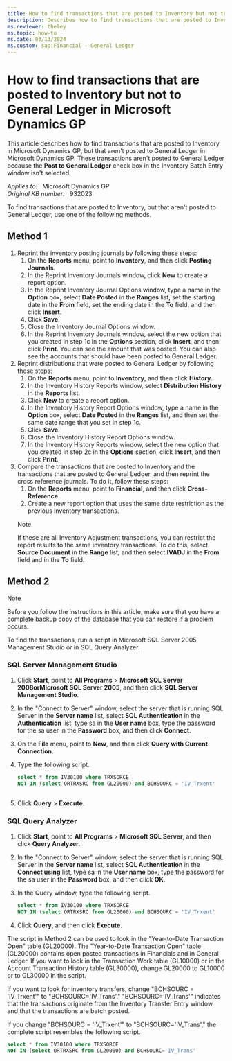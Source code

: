 ```yaml
---
title: How to find transactions that are posted to Inventory but not to General Ledger in Microsoft Dynamics GP
description: Describes how to find transactions that are posted to Inventory, but that aren't posted to General Ledger.
ms.reviewer: theley
ms.topic: how-to
ms.date: 03/13/2024
ms.custom: sap:Financial - General Ledger
---
```

# How to find transactions that are posted to Inventory but not to General Ledger in Microsoft Dynamics GP

This article describes how to find transactions that are posted to Inventory in Microsoft Dynamics GP, but that aren't posted to General Ledger in Microsoft Dynamics GP. These transactions aren't posted to General Ledger because the **Post to General Ledger** check box in the Inventory Batch Entry window isn't selected.

_Applies to:_ &nbsp; Microsoft Dynamics GP  
_Original KB number:_ &nbsp; 932023

To find transactions that are posted to Inventory, but that aren't posted to General Ledger, use one of the following methods.

## Method 1

1. Reprint the inventory posting journals by following these steps:
    1. On the **Reports** menu, point to **Inventory**, and then click **Posting Journals**.
    1. In the Reprint Inventory Journals window, click **New** to create a report option.
    1. In the Reprint Inventory Journal Options window, type a name in the **Option** box, select **Date Posted** in the **Ranges** list, set the starting date in the **From** field, set the ending date in the **To** field, and then click **Insert**.
    1. Click **Save**.
    1. Close the Inventory Journal Options window.
    1. In the Reprint Inventory Journals window, select the new option that you created in step 1c in the **Options** section, click **Insert**, and then click **Print**. You can see the amount that was posted. You can also see the accounts that should have been posted to General Ledger.
1. Reprint distributions that were posted to General Ledger by following these steps:
    1. On the **Reports** menu, point to **Inventory**, and then click **History**.
    1. In the Inventory History Reports window, select **Distribution History** in the **Reports** list.
    1. Click **New** to create a report option.
    1. In the Inventory History Report Options window, type a name in the **Option** box, select **Date Posted** in the **Ranges** list, and then set the same date range that you set in step 1c.
    1. Click **Save**.
    1. Close the Inventory History Report Options window.
    1. In the Inventory History Reports window, select the new option that you created in step 2c in the **Options** section, click **Insert**, and then click **Print**.
1. Compare the transactions that are posted to Inventory and the transactions that are posted to General Ledger, and then reprint the cross reference journals. To do it, follow these steps:
    1. On the **Reports** menu, point to **Financial**, and then click **Cross-Reference**.
    1. Create a new report option that uses the same date restriction as the previous inventory transactions.
    > [!NOTE]
    > If these are all Inventory Adjustment transactions, you can restrict the report results to the same inventory transactions. To do this, select **Source Document** in the **Range** list, and then select **IVADJ** in the **From** field and in the **To** field.

## Method 2

> [!NOTE]
> Before you follow the instructions in this article, make sure that you have a complete backup copy of the database that you can restore if a problem occurs.

To find the transactions, run a script in Microsoft SQL Server 2005 Management Studio or in SQL Query Analyzer.

### SQL Server Management Studio

1. Click **Start**, point to **All Programs** > **Microsoft SQL Server 2008orMicrosoft SQL Server 2005**, and then click **SQL Server Management Studio**.
2. In the "Connect to Server" window, select the server that is running SQL Server in the **Server name** list, select **SQL Authentication** in the **Authentication** list, type sa in the **User name** box, type the password for the sa user in the **Password** box, and then click **Connect**.
3. On the **File** menu, point to **New**, and then click **Query with Current Connection**.
4. Type the following script.

    ```SQL
    select * from IV30100 where TRXSORCE
    NOT IN (select ORTRXSRC from GL20000) and BCHSOURC = 'IV_Trxent'
  
    ```

5. Click **Query** > **Execute**.

### SQL Query Analyzer

1. Click **Start**, point to **All Programs** > **Microsoft SQL Server**, and then click **Query Analyzer**.
2. In the "Connect to Server" window, select the server that is running SQL Server in the **Server name** list, select **SQL Authentication** in the **Connect using** list, type sa in the **User name** box, type the password for the sa user in the **Password** box, and then click **OK**.
3. In the Query window, type the following script.

    ```SQL
    select * from IV30100 where TRXSORCE
    NOT IN (select ORTRXSRC from GL20000) and BCHSOURC = 'IV_Trxent'
    ```

4. Click **Query**, and then click **Execute**.

The script in Method 2 can be used to look in the "Year-to-Date Transaction Open" table (GL20000). The "Year-to-Date Transaction Open" table (GL20000) contains open posted transactions in Financials and in General Ledger. If you want to look in the Transaction Work table (GL10000) or in the Account Transaction History table (GL30000), change GL20000 to GL10000 or to GL30000 in the script.

If you want to look for inventory transfers, change "BCHSOURC = 'IV_Trxent'" to "BCHSOURC='IV_Trans'." "BCHSOURC='IV_Trans'" indicates that the transactions originate from the Inventory Transfer Entry window and that the transactions are batch posted.

If you change "BCHSOURC = 'IV_Trxent'" to "BCHSOURC='IV_Trans'," the complete script resembles the following script.

```SQL
select * from IV30100 where TRXSORCE
NOT IN (select ORTRXSRC from GL20000) and BCHSOURC='IV_Trans'
```
